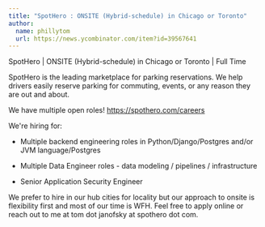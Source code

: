 ```yaml
---
title: "SpotHero : ONSITE (Hybrid-schedule) in Chicago or Toronto"
author:
  name: phillytom
  url: https://news.ycombinator.com/item?id=39567641
---
```

SpotHero | ONSITE (Hybrid-schedule) in Chicago or Toronto | Full Time

SpotHero is the leading marketplace for parking reservations. We help drivers easily reserve parking for commuting, events, or any reason they are out and about.

We have multiple open roles! <a href="https:&#x2F;&#x2F;spothero.com&#x2F;careers" rel="nofollow">https:&#x2F;&#x2F;spothero.com&#x2F;careers</a>

We&#x27;re hiring for:

- Multiple backend engineering roles in Python&#x2F;Django&#x2F;Postgres and&#x2F;or JVM language&#x2F;Postgres

- Multiple Data Engineer roles - data modeling &#x2F; pipelines &#x2F; infrastructure

- Senior Application Security Engineer

We prefer to hire in our hub cities for locality but our approach to onsite is flexibility first and most of our time is WFH. Feel free to apply online or reach out to me at tom dot janofsky at spothero dot com.
